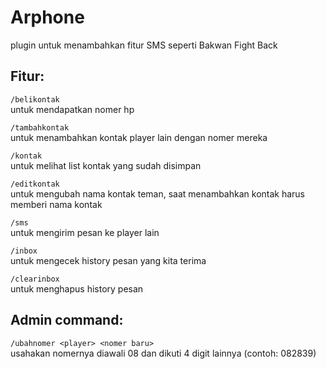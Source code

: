 # Arphone
plugin untuk menambahkan fitur SMS seperti Bakwan Fight Back  

## Fitur:  
`/belikontak`  
untuk mendapatkan nomer hp  

`/tambahkontak`  
untuk menambahkan kontak player lain dengan nomer mereka  

`/kontak`  
untuk melihat list kontak yang sudah disimpan  

`/editkontak`  
untuk mengubah nama kontak teman, saat menambahkan kontak harus memberi nama kontak  

`/sms`  
untuk mengirim pesan ke player lain  

`/inbox`  
untuk mengecek history pesan yang kita terima  

`/clearinbox`  
untuk menghapus history pesan  

## Admin command:  
`/ubahnomer <player> <nomer baru>`  
usahakan nomernya diawali 08 dan dikuti 4 digit lainnya (contoh: 082839)
